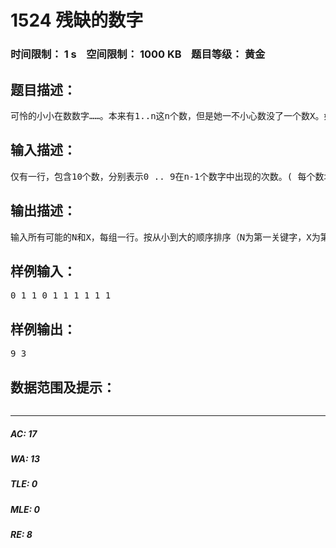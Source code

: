 # 1524 残缺的数字   
### 时间限制： 1 s&nbsp;&nbsp;&nbsp;&nbsp;空间限制： 1000 KB&nbsp;&nbsp;&nbsp;&nbsp;题目等级： 黄金  
## 题目描述：  

<pre>
可怜的小小在数数字……。本来有1..n这n个数，但是她一不小心数没了一个数X。如果这个事情被残酷的Evil Zig 发现，那么这个可怜的小女孩将会……。为了拯救小小我们必须找到那个失踪的数X！现在我们现在只知道 0..9个十个数字在这剩下的N-1个数中分别出现的次数，你必须以次求出N和X。若有多组解，则全部输出，每行一组。
</pre>
  
  
## 输入描述：  

<pre>
仅有一行，包含10个数，分别表示0 .. 9在n-1个数字中出现的次数。( 每个数均不大于300 )
</pre>
  
  
## 输出描述：  

<pre>
输入所有可能的N和X，每组一行。按从小到大的顺序排序（N为第一关键字，X为第二关键字）。若无解，输出“NO ANSWER”。
</pre>
  
  
## 样例输入：  

<pre>
0 1 1 0 1 1 1 1 1 1
</pre>
  
  
## 样例输出：  

<pre>
9 3
</pre>
  
  
## 数据范围及提示：  

<pre>
</pre>
  
  
***  

##### AC: 17  
##### WA: 13  
##### TLE: 0  
##### MLE: 0  
##### RE: 8  
